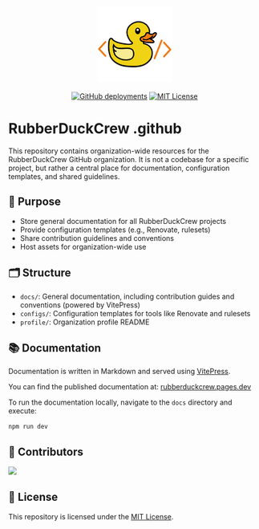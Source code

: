 <div align="center">
  <img src="docs/src/public/logo.svg" alt="RubberDuckCrew Logo" width="150"/>
  <br><br>
  <a href="https://rubberduckcrew.pages.dev" target="_blank">
    <img alt="GitHub deployments" src="https://img.shields.io/github/deployments/RubberDuckCrew/.github/production?label=Documentation%20Deployment"></a>
  <a href="https://github.com/RubberDuckCrew/.github/blob/main/LICENSE" target="_blank">
    <img src="https://img.shields.io/github/license/RubberDuckCrew/.github" alt="MIT License"/></a>
</div>

# RubberDuckCrew .github

This repository contains organization-wide resources for the RubberDuckCrew GitHub organization. It is not a codebase for a specific project, but rather a central place for documentation, configuration templates, and shared guidelines.

## 🎯 Purpose

-   Store general documentation for all RubberDuckCrew projects
-   Provide configuration templates (e.g., Renovate, rulesets)
-   Share contribution guidelines and conventions
-   Host assets for organization-wide use

## 🗂️ Structure

-   `docs/`: General documentation, including contribution guides and conventions (powered by VitePress)
-   `configs/`: Configuration templates for tools like Renovate and rulesets
-   `profile/`: Organization profile README

## 📚 Documentation

Documentation is written in Markdown and served using [VitePress](https://vitepress.dev/).

You can find the published documentation at: [rubberduckcrew.pages.dev](https://rubberduckcrew.pages.dev)

To run the documentation locally, navigate to the `docs` directory and execute:

```sh
npm run dev
```

## 👥 Contributors

<a href="https://github.com/RubberDuckCrew/.github/graphs/contributors">
  <img src="https://contrib.rocks/image?repo=RubberDuckCrew/.github" />
</a>

## 📄 License

This repository is licensed under the [MIT License](LICENSE).
